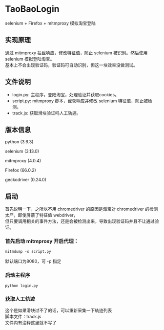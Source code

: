 # TaoBaoLogin
selenium + Firefox + mitmproxy 模拟淘宝登陆

## 实现原理
通过 mitmproxy 拦截响应，修改特征值，防止 selenium 被识别。然后使用 selenium 模拟登陆淘宝。<br>
基本上不会出现验证码，验证码可自动识别，但这一块效率没做测试。

## 文件说明
- login.py:  主程序，登陆淘宝，处理验证并获取cookies。
- script.py:  mitmproxy 脚本，截获响应并修改 selenium 特征值，防止被检测。
- track.js:  获取滑块验证吗人工轨迹。

## 版本信息
python (3.6.3)

selenium (3.13.0)

mitmproxy (4.0.4)

Firefox (66.0.2)

geckodriver (0.24.0)

## 启动
首先说明一下，之所以不用 chromedriver 的原因是淘宝对 chromedriver 的检测太严，即使屏蔽了特征值 webdriver，<br>
但只要调用相关的事件方法，还是会被检测出来，导致出现验证码并且不让通过验证。

### 首先启动 mitmproxy 开启代理：
```
mitmdump -s script.py
```
默认端口为8080，可 -p 指定

### 启动主程序
```
python login.py
```

### 获取人工轨迹
这个是如果滑块过不了的话，可以重新采集一下轨迹列表<br>
脚本文件：track.js<br>
文件内有注释这里就不写了
